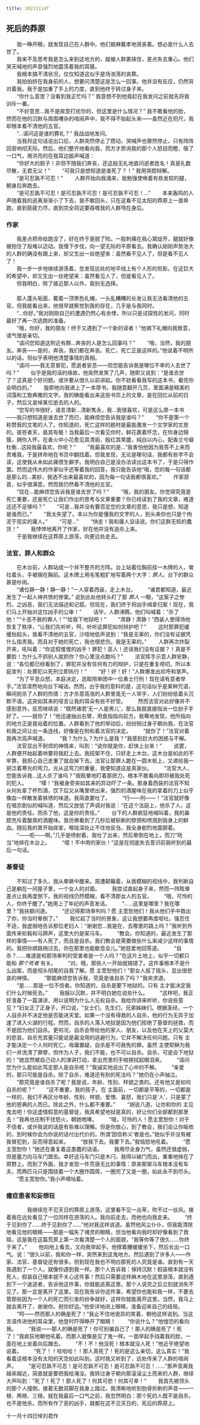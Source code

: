 ```yaml
title: 20211114T
```

## 死后的莽原

　　我一睁开眼，就发现自己在人群中。他们披麻戴孝地哭丧着。想必是什么人去世了。  
　　我来不及思考我是怎么来到这地方的，就被人群裹挟住，差点失去重心。他们哭天喊地的声音强烈地震荡着我的耳膜。  
　　我根本搞不清状况，仅仅知道这似乎是场浩荡的丧葬。  
　　我拍拍挤在我身前的人，想要问清楚这是怎么一回事。他并没有反应，仍然背对着我。我于是加重了手上的力度，直到他终于转过身子来。  
　　“你什么意思？没看到我正忙吗？” 我意想不到他竟赶在我发问之前就先将我训斥一番。  
　　“不好意思...我不是故意打扰你的，但这里是什么情况？” 我不敢看他的脸，然而在他的沉默与周围嘈杂的喧闹声中，我不得不抬起头来——虽然近在咫尺，我却根本看不清他的五官。  
　　“...请问这是谁的葬礼？” 我战战地发问。  
　　当我将这句话说出口后，人群突然停止了攒动，哭喊声也骤然停止，只有阵阵回音响彻天际。然后，他们整齐地看向我，而方才质询我的那个人怒目而瞪，吸了一口气，用洪亮的在我耳边振声喊道：  
　　“你好大的胆子！非但不随我们奔丧，还这般无礼地直问逝者姓名！真是礼数尽散，无君无父！”
　　“可我只是想知道是谁死了？！” 我用哭腔辩解。  
　　“是可忍孰不可忍！”
　　人群开始向我涌来，我勉强使唤着有些发软的腿，朝身后奔跑去。  
　　“是可忍孰不可忍！是可忍孰不可忍！是可忍孰不可忍！...”
　　本来轰鸣的人声随着我的逃离渐渐小了下去，我不敢回头，只在这看不见太阳的莽原上一直奔跑，直到筋疲力尽，直到完全将这要吞噬我的人群甩在身后。　　

### 作家

　　我差点把命给跑没了，好在终于是脱了险。一股刺痛在我心窝绽开，腿就好像被抱住了般难以迈动。我慢下步伐，向一望无际的平原看去。我确认刚刚声势浩大的人群的确没有跟上来，却又生出一丝绝望来：虽然看不见人了，但是看不见人了！  
　　我一步一步地继续游荡着，忽发现远处的地平线上有个人形的剪影。在这巨大的希望中，却又生出一丝绝望来：虽然看见人了，但是看见人了。  
　　但我明白，除了接近那人以外，我别无选择。  
　　  
　　那人蓬头垢面，戴着一顶黑色礼帽，一头乱糟糟的长发让我无法看清他的五官。但我能看出来，他很早就察觉到我的存在，几乎是与我同时。  
　　“...你好。”我对刚刚自己的遭遇仍然心有余悸，所以只是试探性的发问，同时最好了再一次逃跑的准备。  
　　“哦，你好，我的朋友！终于又遇到了一个新的读者！”他摘下礼帽向我致意，语气很是亲切。  
　　“请问您知道这附近有群...奔丧的人是怎么回事吗？”
　　“哦，当然，我的朋友。奔丧——是的，奔丧。我们都在奔丧。死亡，死亡正是这样的。”他说着不明所以的话，但似乎表明他清楚事情的真相。  
　　“请问——我无意冒犯，愿逝者安息——但您能告诉我是哪位不幸的人去世了吗？”
　　似乎是我的话的缘故，他突然发笑了几声，随即又说到：“是谁去世了？这真是个好问题。或许要从很久以前讲起。你不妨看看我写的这本书，看完你会明白的。”
　　旋即他向我递上了一本厚书。我随意翻开几页，里面满是精美的词藻和工致典雅的文字。我的确能看出来这些书页上的文章，是在回忆从前的日子，然后又哀悼某位逝去的人的。  
　　“您写的书很好，语言清新...清新隽永，我...我很喜欢，可是这么厚一本书——我只想知道是谁去世了而已，能麻烦您告诉我是谁吗？”
　　“你不是第一个称赞我的文笔的人了。你知道的，死亡这样的题材是最能激发一个文学家的文思的。彼苍者天，曷其有极！当我最后一次看见你时，鲜花裹着怀念，在你身边锦簇，拥你入怀。在香火中小花愈见其清丽，殷红其笑靥，纯白以内心，配香兰兮缀杜衡...这段我最喜欢，你呢？“
　　”我最喜欢的是...”我害怕他因为我答不上来而责难我，于是拼命地在书页中翻找着。但我发现，无论是哪句话，我都有些字不会读，这使我从未如此痛恨生僻字。我明白自己是没办法读出这本书了，于是只得作罢。然而这伟大的作家似乎还等着我的回答，我只能告诉他“哦，您的每一句话都是那么的...美妙，我选不出来最喜欢的，因为每一句话我都很喜欢。”
　　作家颔首，似乎很满意。然而我仍然看不清他的五官。  
　　“现在...能麻烦您告诉我是谁去世了吗？”
　　“哦，我的朋友。你觉得究竟是死亡重要，还是死亡让我们作出的思考与文章重要？你已经读到了我的文章，难道这还不足够吗？”
　　“可是...我并没有要否定您的文章的意思，我只是想，知道是谁而已。”
　　“我太失望了。本以为你是懂我的文字的人，到头来你也只是个拘泥于现实的庸人。”
　　“可是...”
　　“快走！我和庸人没话说。你们这群无知的蠢货！”
　　我悻悻地离开了作家，好在他并没有追杀上来。  
　　于是我继续在这莽原上游荡，向更远处走去。　　

### 法官、罪人和群众

　　在木台前，人群站成一个并不整齐的方阵。台上站着位胸前挂一木牌的人，耷拉着头，手被捆在胸前。这木牌上用毛笔粗犷地写着两个大字：*罪人*。台下的群众甚是吵闹。  
　　“诸位静一静！静一静！”一人穿着西装，走上木台。
　　“诸君都知道，最近发生了一起人神共愤的惨案。” 说到此处他转头盯了那 *罪人* 一眼，“这案子之惨烈，之凶恶，我们无法描述和记叙。但现在，我们终于将凶手缉拿归案！现在，我们马上开始对这位凶手的公审！”
　　话毕，人群沸腾。他们叫喊着：“杀了他！”“十恶不赦的罪人！”“给我下地狱吧！”
　　“肃静！肃静！”西装人使得场地恢复了秩序，“让我们先听听，呵，听听这罪犯如何辩护吧？”
　　这时那罪犯缓缓抬起头，我看不清他的五官，沙哑地低声说到：“我是无辜的，你们没有证据凭什么指责我。而且对于她的死亡，我也很悲伤。我是无辜的。”
　　人群再次炸裂开来，吼叫着：“你这假惺惺的凶手！罪犯！恶人！还诬我们没有证据？！真是不要脸！为什么不抓别人就抓你？你心里没点数吗？”
　　法官挥手示意人群安静，说：“各位都已经看到了，罪犯并没有任何有力的辩护，只是在重复唠叨。所以本庭宣判：处罪犯以死刑立即执行！”
　　“好！好！好！”人群爆发出欢呼和掌声。
　　“为了平息众怒，本庭决定，选取陪审团中一位勇士行刑！现在请有意者举手。”法官凛然地向台下喊话。然而，出乎我的意料的是，这句话似乎是某种咒语，瞬间扼杀了人群的热情：方才杀意高涨的人群里竟无一人举手，人们纷纷低着头沉默不语。这突如其来的哑言让我的耳朵有些不好受。
　　然而法官对此好像并不感到意外，反而继续说：“既然诸君‘无一人是男儿’，那么我就直接指派一位刽子手好了。——就你了！”他迅速抽出右臂，用食指指向前方。我蓦地发现，他所指向的地方正是我站着的位置。人群看到了他的举动后，纷纷侧过身子朝向我，在法官和我之间让出一条连线，好像是在附和着法官的决定。
　　“就你了！”法官对着我再次高声喊道。
　　“我？为什么？为什么是我？”我感到巨大的困惑与不解。
　　法官显出不耐烦的神情来，叫到：“说你就是你，赶快上台来！”
　　说罢，人群便开始起着哄要将我赶上去。我招架不住，只好走上木台。这木台是如此的不牢靠，我担心自己走重了就会掉下去。法官让那罪人跪在一圆木桩上，又递给我一把泛着寒光的弯刀。光从这弯刀的重量，我便知道这是真家伙。
　　“法官大人，您能告诉我…这人杀了谁吗？”我眩晕地盯着那把刀，根本不敢看向即将被我处死的犯人。
　　“噗！”我被身旁突如其来的异动吓了一条。那身着西装的法官不知从何处拿了杯烈酒，饮下后又从嘴里喷出来，强烈的酒腥味在我的拿着的刀上似乎像血一样散发着铁锈的味道。我简直要吐了。
　　“行——刑——！”法官就好像在唱京剧似的喊叫道，然后又放低了声调对我说：“在这个法庭上，他杀了人，这是他的责任。而杀了他，这是你的责任。”
　　台下的人群疯狂地喊叫着，我的鼻腔充斥着酸臭的酒腥味。我仿佛看到了几秒后被斩断的脖颈和喷溅到我身上的鲜血。随后我的胃开始痉挛，喉咙深处止不住地反刍，我全身剧烈地震颤着。
　　“——呃——啊。”几乎是喷射着，我吐了出来，然后晕倒在地上，而刀“咣当”地摔在木台上。
　　“噫！不中用的家伙！”这是在彻底失去意识前我听到的最后一句话。

### 基督徒

　　不知过了多久，我从晕厥中醒来。周遭颠簸着，从我模糊的视线中，我判断自己是躺在一间屋子里，一个女人的对面。
　　我尝试直起身子来，然而一阵眩晕差点让我再度倒下。我的视线仍然模糊，看不清那女人的五官。
　　“哦，可怜的人，你终于醒了。”她用上了年纪的声音发话。
　　“……这里是哪里？我在哪里？”我扶额问道。
　　“还记得那场审判吗？愿 主宽恕他们！我从他们手中救出了你，你当时晕倒了。”
　　我忆起了当时的景象，这让我想要再度呕吐。强忍住不适，我虚弱地告诉那位老妇人：“谢谢您…我是在，去哪里的路上吗？”我听到外面传来轮毂和马蹄声，这里大约是架马车。
　　“教会。你知道的，最近发生了那样的事情——有人死了，而且是自杀。我们教会是需要做些什么来减少这样的事情的。我把你顺路捎过去，你在那里也能歇息会儿。”她慈爱地回答道。
　　“自杀？……难道是和那场审判的受害者是一个人吗？”在这片土地上，似乎一切都只能和 *那个死者* 有关。
　　“对。哦，那些人一开始就搞错了。这件事根本不是什么凶案，而是彻头彻尾的自我了解。愿 主宽恕他们！”那女人摇了摇头，显出很悲哀的神情。
　　“那能麻烦您告诉我，究竟是谁自杀了吗？”我央求道。
　　“是……那是一位不信者。你知道的，自杀是要下地狱的。只有 主才能决定我们什么时候死去。”
　　我报以沉默，并不明白她在说些什么。
　　“这样吧，我正好准备了一篇演讲，用以说明为什么人无权自杀。我给你讲来听听，你说些意见？”妇女正了正身子，开口说，"女士们，先生们，兄弟姊妹们。根据圣经，一个人自杀并不决定他是否能进天堂。如果一个没有得救的人自杀，他的行为无异于加速了进入火湖的行程。然而，自杀的人落入地狱是因为他们拒绝了基督的拯救，而不是因为他们自杀。更何况，自杀会带给他的家人、朋友，以及他在天上的父莫大的悲哀。自杀充其量只能说是最没用的逃避行为，它并不解决任何问题。只有 主才能决定一个人何时死亡。毋庸置疑，自杀是不可赦免的罪。虽然 主使耶稣为我们一并洗清了罪孽，但作为人子，我们不能，也不可以自杀。自杀，可是会下地狱的！"她显然被自己动人的演讲打动，拿出兜里的手帕擦拭起眼泪来。
　　“请问您为什么能如此笃定那人是自杀呢？”我诚实地说出了心中的不解。
　　“亲爱的，那只可能是自杀。除了自杀，难道还有别的死法吗？”她仍在小声抽泣。
　　“那究竟是谁自杀了呢？我是说，年龄、性别、样貌之类的。还有他又是如何自杀的呢？”
　　“这不重要，我的孩子。在 主面前，一切都是平等的，一切都是一样的，我们不再区分年龄、性别、样貌、爱憎、喜怒，我们只是‘人’，只是蒙了他的恩典的人而已。除此之外，什么都不重要。”
　　“胡说八道，让你和你的 主见鬼去吧！你这虚情假意的基督徒，我真希望地狱是真的，好让你们全部都到那里去！”我再也压制不住怒火，朝她咆哮。
　　“哦，可怜的人！愿主宽恕你！对于不信者，或许我说的话是有些难以理解。但是你放心，到了教会，我们会让你皈依的，到时候你会为你说的话付出代价的。所谓‘因信称义’者是也。”她似乎并没有被我冒犯到，反而得意起来。
　　“放我下去。我要下去。”我恼怒地吼着。
　　“愿主宽恕你！”她还在重复着这愚蠢的话语。
　　我用尽全身力气，虽然还很虚弱，但是蓄力向马车门蹬去。幸好这马车门只是木闩，我得以破门而出，重重地摔在了原野上。而到了外面，我才发现一件荒唐无比的事情：原来那架马车根本没有车夫，而两匹马只是围绕着一个大圈作圆周，一圈完了又是一圈，如此永不到尽头。
　　“愿主宽恕你。”我小声嘀咕着。

### 癔症患者和妄想狂

　　　　我继续在不见天日的莽原上游荡，这里看不见一丛草，吹不过一丝风。接着我在远处看见了一位同样在游荡的人。我向前走去，而他也向我走来。
　　“终于见到你了……终于见到你了……”他对我这样说道。虽然他风尘仆仆，但我能清除地看见他的眼睛——那是一幅失了魂灵的眼睛，但当他看向我时却好像看到了救赎。这是我在这篇荒原上第一次看清楚一个人的面貌，“我等你等了很久……你终于来了。”
　　他向地上看去，又向我举起手。他撑着腰缓缓坐下，然后长出一口气。说：“很久以前，我和你一样，突然来到这鬼地方。然后遇到了许多人——作家、法官、基督徒还有很多。但到现在我也不明白那死的人究竟是谁。直到有一天我遇到了一个人，就像你遇到我一样。那个人告诉我：保持沉默！假装根本就没有死人，假装自己根本就不关心这件事！然后只需要这样麻木地在这里游荡，直到遇到下一个迷途者，告诉他这件事，你就能逃离这里。那个人说完之后立刻就消失不见了。那一定是离开了这里。现在我告诉你这件事，希望你也能和我一样，不要去管那些因为一个人的死亡而引发的纷争就好，这样你就能离开这里。当然，我马上就会离开了，谢谢你。祝你好运。”他安详地闭上眼睛，准备迎来自己的结局。
　　“呵——然而那人的确是死了！”我止不住地诡异的笑着，朝他这样说到。当这言语传进他的耳朵里，他登时吓得睁开了眼睛！
　　“你说什么？”他惶恐的看向我。
　　“我说——那人的确是死了！你可别骗自己了！那人的确是死了！死了！”我疯狂地朝他吼着。而那人就像是见了鬼一样。一面举起手挡着我的脸，一面在地上坐着向后蹭去。
　　“不！不！他没死！根本就没人死！”他近乎绝望地说着。
　　“死了！！哈哈哈！！那人真死了！死的是这么亲切，这么真实！”我看着这根本没有太阳的天空如此叫到。这时我又听到了，远处传来了人群的喧闹声。
　　”是可忍孰不可忍！是可忍孰不可忍！是可忍孰不可忍！……“那声音离我越来越近，简直就是要把我给淹没。我转过身子朝向那滚滚尘土而来的人群，继续大声叫到：”死了！死了！那人死了！何其可悲！何其可幸！“
　　我首先被领头的那个人撞倒，接着无数双脚在我身上踏过。我清晰地听到肋骨折断的声音——一根、两根、三根。就在我最后一口气之前，我忽然明白：那个死的人既不是自杀，也不是他杀。而所有作了恶的凶手，就都在这不见天日的，死后的莽原上。

十一月十四日悼刘君作